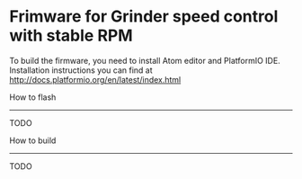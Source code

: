 Frimware for Grinder speed control with stable RPM
==================================================

To build the firmware, you need to install Atom editor and PlatformIO IDE.
Installation instructions you can find at http://docs.platformio.org/en/latest/index.html

How to flash
____________
TODO

How to build
____________

TODO
